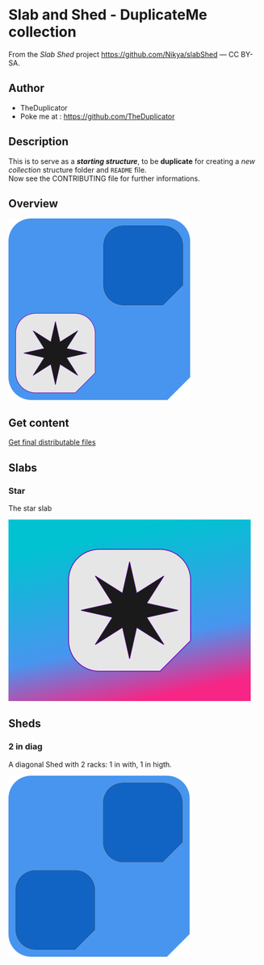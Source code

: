 # Slab and Shed - DuplicateMe collection

From the <em>Slab Shed</em> project <a xmlns:dct="http://purl.org/dc/terms/" href="https://github.com/Nikya/slabShed" rel="dct:source">https://github.com/Nikya/slabShed</a> — CC BY-SA.

## Author

- TheDuplicator
- Poke me at : https://github.com/TheDuplicator

## Description

This is to serve as a **_starting structure_**, to be **duplicate** for creating a _new collection_ structure folder and `README` file.  
Now see the CONTRIBUTING file for further  informations.

## Overview

![Main overview](overview1.png "the main overview of this Slab collection")

## Get content

[Get final distributable files](distributable)

## Slabs

### Star

The star slab

![Star Slab](resources/slab_duplicateMe_star.png)

## Sheds

### 2 in diag

A diagonal Shed with 2 racks: 1 in with, 1 in higth.

![Diagonal Shed](resources/shed_2_1x1_duplicateMe_pink.png)